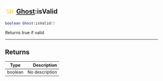 ## <img src="../../.gitbook/assets/shared.png" width="32" height="32" /> [Ghost](../ghost/README.md):isValid

```lua
boolean Ghost:isValid()
```

Returns true if valid<br>

-----------------
## Returns

| Type   | Description |
| ------ | ----------: |
| boolean | No description |
